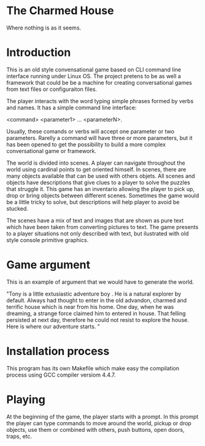 # The Charmed House

Where nothing is as it seems.

# Introduction

This is an old style convensational game based on CLI command line interface running under Linux OS. The project pretens to be as well a framework that could be be a machine for creating conversational games from text files or configuraiton files. 

The player interacts with the word typing simple phrases formed by verbs and names. It has a simple command line interface: 

\<command\> \<parameter1\> ... \<parameterN\>. 

Usually, these comands or verbs will accept one parameter or two parameters. Rarelly a command will have three or more parameters, but it has been opened to get the possibility to build a more complex conversational game or framework. 

The world is divided into scenes. A player can navigate throughout the world using cardinal points to get oriented himself. In scenes, there are many objects available that can be used with others objets. All scenes and objects have descriptions that give clues to a player to solve the puzzles that struggle it. This game has an inventario allowing the player to pick up, drop or bring objects between different scenes. Sometimes the game would be a little tricky to solve, but descriptions will help player to avoid be stucked.

The scenes have a mix of text and images that are shown as pure text which have been taken from converting pictures to text. The game presents to a player situations not only described with text, but ilustrated with old style console primitive graphics.

# Game argument

This is an example of argument that we would have to generate the world.

"Tony is a little extusiastic adventure boy . He is a natural explorer by default. Always had thought to enter in the old advandon, charmed and terrific house which is near from his home. One day, when he was dreaming, a strange force claimed him to entered in house. That felling persisted at next day, therefore he could not resist to explore the house. Here is where our adventure starts. "

# Installation process

This program has its own Makefile which make easy the compilation process using GCC compiler versiom 4.4.7.

# Playing

At the beginning of the game, the player starts with a prompt. In this prompt the player can type commands to move around the world, pickup or drop objects, use them or combined with others, push buttons, open doors, traps, etc. 

